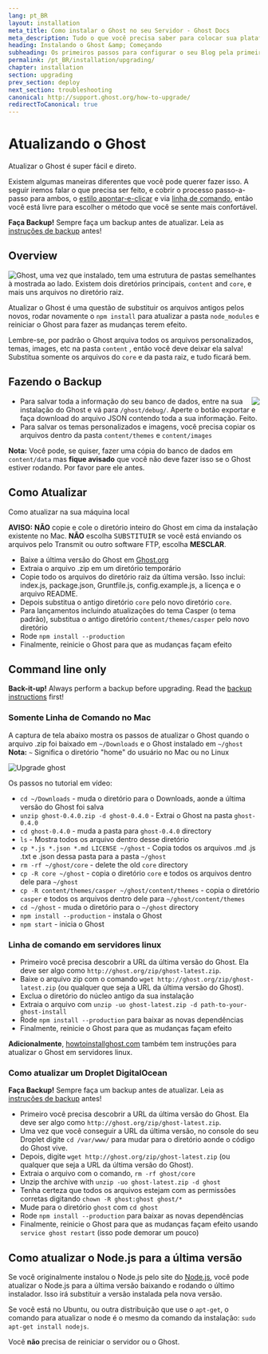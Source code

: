 ```yaml
---
lang: pt_BR
layout: installation
meta_title: Como instalar o Ghost no seu Servidor - Ghost Docs
meta_description: Tudo o que você precisa saber para colocar sua plataforma Ghost funcionando no seu ambiente local, ou em um ambiente remoto.
heading: Instalando o Ghost &amp; Começando
subheading: Os primeiros passos para configurar o seu Blog pela primeira vez.
permalink: /pt_BR/installation/upgrading/
chapter: installation
section: upgrading
prev_section: deploy
next_section: troubleshooting
canonical: http://support.ghost.org/how-to-upgrade/
redirectToCanonical: true
---
```


# Atualizando o Ghost <a id="upgrade"></a>

Atualizar o Ghost é super fácil e direto.

Existem algumas maneiras diferentes que você pode querer fazer isso. A seguir iremos falar o que precisa ser feito, e cobrir o processo passo-a-passo para ambos, o [estilo apontar-e-clicar](#how-to) e via [linha de comando](#cli), então você está livre para escolher o método que você se sente mais confortável.

<p class="note"><strong>Faça Backup!</strong> Sempre faça um backup antes de atualizar. Leia as <a href="#backing-up">instruções de backup</a> antes!</p>

## Overview

<img src="https://s3-eu-west-1.amazonaws.com/ghost-website-cdn/folder-structure.png" style="float:left" />

Ghost, uma vez que instalado, tem uma estrutura de pastas semelhantes à mostrada ao lado. Existem dois diretórios principais, <code class="path">content</code> and <code class="path">core</code>, e mais uns arquivos no diretório raiz.

Atualizar o Ghost é uma questão de substituir os arquivos antigos pelos novos, rodar novamente o `npm install` para atualizar a pasta <code class="path">node_modules</code> e reiniciar o Ghost para fazer as mudanças terem efeito.

Lembre-se, por padrão o Ghost arquiva todos os arquivos personalizados, temas, images, etc na pasta <code class="path">content</code> , então você deve deixar ela salva! Substitua somente os arquivos do <code class="path">core</code> e da pasta raiz, e tudo ficará bem.

## Fazendo o Backup <a id="backing-up"></a>

<img src="https://s3-eu-west-1.amazonaws.com/ghost-website-cdn/export.png" style="float:right" />

*   Para salvar toda a informação do seu banco de dados, entre na sua instalação do Ghost e vá para <code class="path">/ghost/debug/</code>. Aperte o botão exportar e faça download do arquivo JSON contendo toda a sua informação. Feito.
*   Para salvar os temas personalizados e imagens, você precisa copiar os arquivos dentro da pasta <code class="path">content/themes</code> e <code class="path">content/images</code>

<p class="note"><strong>Nota:</strong> Você pode, se quiser, fazer uma cópia do banco de dados em <code class="path">content/data</code> mas <strong>fique avisado</strong> que você não deve fazer isso se o Ghost estiver rodando. Por favor pare ele antes.</p>


## Como Atualizar <a id="how-to"></a>

Como atualizar na sua máquina local

<p class="warn"><strong>AVISO:</strong> <strong>NÃO</strong> copie e cole o diretório inteiro do Ghost em cima da instalação existente no Mac. <strong>NÃO</strong> escolha <kbd>SUBSTITUIR</kbd> se você está enviando os arquivos pelo Transmit ou outro software FTP, escolha <strong>MESCLAR</strong>.</p>

*   Baixe a última versão do Ghost em [Ghost.org](http://ghost.org/download/)
*   Extraia o arquivo .zip em um diretório temporário
*   Copie todo os arquivos do diretório raiz da última versão. Isso inclui: index.js, package.json, Gruntfile.js, config.example.js, a licença e o arquivo README.
*   Depois substitua o antigo diretório <code class="path">core</code> pelo novo diretório <code class="path">core</code>.
*   Para lançamentos incluindo atualizações do tema Casper (o tema padrão), substitua o antigo diretório <code class="path">content/themes/casper</code> pelo novo diretório
*   Rode `npm install --production`
*   Finalmente, reinicie o Ghost para que as mudanças façam efeito

## Command line only <a id="cli"></a>

<p class="note"><strong>Back-it-up!</strong> Always perform a backup before upgrading. Read the <a href="#backing-up">backup instructions</a> first!</p>

### Somente Linha de Comando no Mac <a id="cli-mac"></a>

A captura de tela abaixo mostra os passos de atualizar o Ghost quando o arquivo .zip foi baixado em <code class="path">~/Downloads</code> e o Ghost instalado em <code class="path">~/ghost</code> <span class="note">**Nota:** `~` Significa o diretório "home" do usuário no Mac ou no Linux</span>

![Upgrade ghost](https://s3-eu-west-1.amazonaws.com/ghost-website-cdn/mac-update.gif)

Os passos no tutorial em vídeo:

*   <code class="path">cd ~/Downloads</code> - muda o diretório para o Downloads, aonde a última versão do Ghost foi salva
*   `unzip ghost-0.4.0.zip -d ghost-0.4.0` - Extrai o Ghost na pasta <code class="path">ghost-0.4.0</code>
*   <code class="path">cd ghost-0.4.0</code> - muda a pasta para <code class="path">ghost-0.4.0</code> directory
*   `ls` - Mostra todos os arquivo dentro desse diretório
*   `cp *.js *.json *.md LICENSE ~/ghost` - Copia todos os arquivos .md .js .txt e .json dessa pasta para a pasta <code class="path">~/ghost</code>
*   `rm -rf ~/ghost/core` - delete the old <code class="path">core</code> directory
*   `cp -R core ~/ghost` - copia o diretório <code class="path">core</code> e todos os arquivos dentro dele para <code class="path">~/ghost</code>
*   `cp -R content/themes/casper ~/ghost/content/themes` - copia o diretório <code class="path">casper</code> e todos os arquivos dentro dele para <code class="path">~/ghost/content/themes</code>
*   `cd ~/ghost` - muda o diretório para o <code class="path">~/ghost</code> directory
*   `npm install --production` - instala o Ghost
*   `npm start` - inicia o Ghost

### Linha de comando em servidores linux <a id="cli-server"></a>

*   Primeiro você precisa descobrir a URL da última versão do Ghost. Ela deve ser algo como `http://ghost.org/zip/ghost-latest.zip`.
*   Baixe o arquivo zip com o comando `wget http://ghost.org/zip/ghost-latest.zip` (ou qualquer que seja a URL da última versão do Ghost).
*   Exclua o diretório do núcleo antigo da sua instalação
*   Extraia o arquivo com `unzip -uo ghost-latest.zip -d path-to-your-ghost-install`
*   Rode `npm install --production` para baixar as novas dependências
*   Finalmente, reinicie o Ghost para que as mudanças façam efeito

**Adicionalmente**, [howtoinstallghost.com](http://www.howtoinstallghost.com/how-to-update-ghost/) também tem instruções para atualizar o Ghost em servidores linux.

### Como atualizar um Droplet DigitalOcean <a id="digitalocean"></a>

<p class="note"><strong>Faça Backup!</strong> Sempre faça um backup antes de atualizar. Leia as <a href="#backing-up">instruções de backup</a> antes!</p>

*   Primeiro você precisa descobrir a URL da última versão do Ghost. Ela deve ser algo como `http://ghost.org/zip/ghost-latest.zip`.
*   Uma vez que você conseguir a URL da última versão, no console do seu Droplet digite `cd /var/www/` para mudar para o diretório aonde o código do Ghost vive.
*   Depois, digite `wget http://ghost.org/zip/ghost-latest.zip` (ou qualquer que seja a URL da última versão do Ghost).
*   Extraia o arquivo com o comando, `rm -rf ghost/core`
*   Unzip the archive with `unzip -uo ghost-latest.zip -d ghost`
*   Tenha certeza que todos os arquivos estejam com as permissões corretas digitando `chown -R ghost:ghost ghost/*`
*   Mude para o diretório <code class="path">ghost</code> com `cd ghost`
*   Rode `npm install --production` para baixar as novas dependências
*   Finalmente, reinicie o Ghost para que as mudanças façam efeito usando `service ghost restart` (isso pode demorar um pouco)


## Como atualizar o Node.js para a última versão <a id="upgrading-node"></a>

Se você originalmente instalou o Node.js pelo site do [Node.js](nodejs.org), você pode atualizar o Node.js para a última versão baixando e rodando o último instalador. Isso irá substituir a versão instalada pela nova versão.

Se você está no Ubuntu, ou outra distribuição que use o `apt-get`, o comando para atualizar o node é o mesmo da comando da instalação: `sudo apt-get install nodejs`.

Você **não** precisa de reiniciar o servidor ou o Ghost.